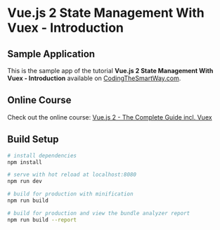# Vue.js 2 State Management With Vuex - Introduction
## Sample Application

This is the sample app of the tutorial __Vue.js 2 State Management With Vuex - Introduction__ available on [CodingTheSmartWay.com](http://codingthesmartway.com/).

## Online Course
Check out the online course: [Vue.js 2 - The Complete Guide incl. Vuex](http://codingthesmartway.com/courses/vuejs2-complete-guide/)

## Build Setup

``` bash
# install dependencies
npm install

# serve with hot reload at localhost:8080
npm run dev

# build for production with minification
npm run build

# build for production and view the bundle analyzer report
npm run build --report
```
